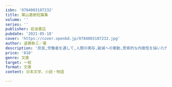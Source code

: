 ```yaml
---
isbn: '9784003107232'
title: 葉山嘉樹短篇集
volume: ''
series: ''
publisher: 岩波書店
pubdate: '2021-05-18'
cover: 'https://cover.openbd.jp/9784003107232.jpg'
author: 道籏泰三／著
description: '庶民,労働者を通して,人間の実存,破滅への衝動,思索的な内面性を描いた作家の短篇小説を精選.'
price: '810'
genre: 文庫
target: 一般
format: 文庫
content: 日本文学、小説・物語

---
```


